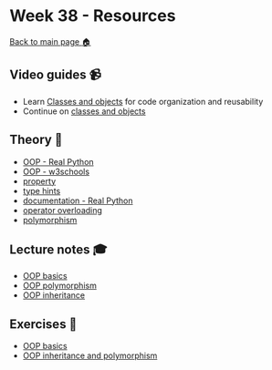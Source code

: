 # Week 38 - Resources

[Back to main page :house:](https://github.com/kokchun/Programmering-med-Python-21)

## Video guides :video_camera:
- Learn [Classes and objects][class_vid] for code organization and reusability 
- Continue on [classes and objects][class_vid2]

[class_vid]: https://www.youtube.com/watch?v=wfcWRAxRVBA
[class_vid2]: https://www.youtube.com/watch?v=WOwi0h_-dfA

## Theory :book:
- [OOP - Real Python][OOP_real]
- [OOP - w3schools][w3OOP]
- [property][prop]
- [type hints](https://realpython.com/lessons/type-hinting/)
- [documentation - Real Python](https://realpython.com/documenting-python-code/)
- [operator overloading](https://www.geeksforgeeks.org/operator-overloading-in-python/)
- [polymorphism](https://www.programiz.com/python-programming/polymorphism)

[OOP_real]: https://realpython.com/python3-object-oriented-programming/
[w3OOP]: https://www.w3schools.com/python/python_classes.asp
[prop]: https://www.programiz.com/python-programming/property


## Lecture notes :mortar_board:

- [OOP basics](https://github.com/kokchun/Programmering-med-Python-21/blob/main/Lectures/Lec10-OOP_basics.ipynb)
- [OOP polymorphism](https://github.com/kokchun/Programmering-med-Python-21/blob/main/Lectures/Lec11-polymorphism.ipynb)
- [OOP inheritance](https://github.com/kokchun/Programmering-med-Python-21/blob/main/Lectures/Lec12-inheritance.ipynb)

## Exercises :running:

- [OOP basics][OOP_exer]
- [OOP inheritance and polymorphism](https://github.com/kokchun/Programmering-med-Python-21/blob/main/Exercises/11-OOP-exercise2.ipynb)

[OOP_exer]: https://github.com/kokchun/Programmering-med-Python-21/blob/main/Exercises/10-OOP-basic-exercise.ipynb